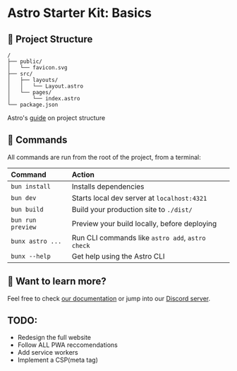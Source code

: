 # Astro Starter Kit: Basics

## 🚀 Project Structure

```text
/
├── public/
│   └── favicon.svg
├── src/
│   ├── layouts/
│   │   └── Layout.astro
│   └── pages/
│       └── index.astro
└── package.json
```

Astro's [guide](https://docs.astro.build/en/basics/project-structure/) on project structure

## 🧞 Commands

All commands are run from the root of the project, from a terminal:

| Command           | Action                                           |
| :---------------- | :----------------------------------------------- |
| `bun install`     | Installs dependencies                            |
| `bun dev`         | Starts local dev server at `localhost:4321`      |
| `bun build`       | Build your production site to `./dist/`          |
| `bun run preview` | Preview your build locally, before deploying     |
| `bunx astro ...`  | Run CLI commands like `astro add`, `astro check` |
| `bunx --help`     | Get help using the Astro CLI                     |

## 👀 Want to learn more?

Feel free to check [our documentation](https://docs.astro.build) or jump into our [Discord server](https://astro.build/chat).

## TODO:

-   Redesign the full website
-   Follow ALL PWA reccomendations
-   Add service workers
-   Implement a CSP(meta tag)
